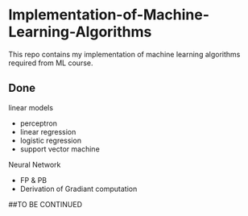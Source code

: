 # Implementation-of-Machine-Learning-Algorithms

This repo contains my implementation of machine learning algorithms required from ML course.

## Done

linear models

- perceptron
- linear regression
- logistic regression
- support vector machine



Neural Network

- FP & PB
- Derivation of Gradiant computation



##TO BE CONTINUED
